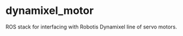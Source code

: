 dynamixel_motor
===============

ROS stack for interfacing with Robotis Dynamixel line of servo motors.
